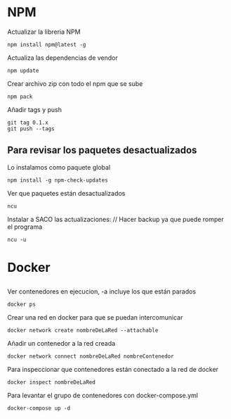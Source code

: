 # NPM
 Actualizar la libreria NPM
```
npm install npm@latest -g
```
Actualiza las dependencias de vendor
```
npm update 
```
Crear archivo zip con todo el npm que se sube
```
npm pack
```
Añadir tags y push
```
git tag 0.1.x
git push --tags
```

## Para revisar los paquetes desactualizados
Lo instalamos como paquete global
```
npm install -g npm-check-updates
```
Ver que paquetes están desactualizados
```
ncu
```
Instalar a SACO las actualizaciones: // Hacer backup ya que puede romper el programa
```
ncu -u
```

# Docker

## 
Ver contenedores en ejecucion, -a incluye los que están parados
```
docker ps
```
Crear una red en docker para que se puedan intercomunicar
```
docker network create nombreDeLaRed --attachable
```
Añadir un contenedor a la red creada
```
docker network connect nombreDeLaRed nombreContenedor
```
Para inspeccionar que contenedores están conectado a la red de docker
```
docker inspect nombreDeLaRed 
```
Para levantar el grupo de contenedores con docker-compose.yml
```
docker-compose up -d
```